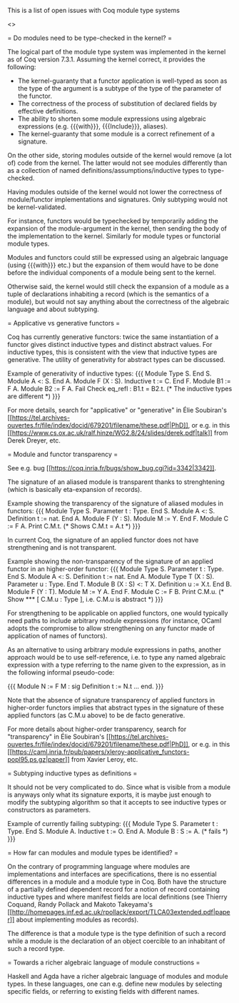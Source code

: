 This is a list of open issues with Coq module type systems

<<TableOfContents>>

= Do modules need to be type-checked in the kernel? =

The logical part of the module type system was implemented in the kernel as of Coq version 7.3.1. Assuming the kernel correct, it provides the following:
 * The kernel-guaranty that a functor application is well-typed as soon as the type of the argument is a subtype of the type of the parameter of the functor.
 * The correctness of the process of substitution of declared fields by effective definitions.
 * The ability to shorten some module expressions using algebraic expressions (e.g. {{{with}}}, {{{Include}}}, aliases).
 * The kernel-guaranty that some module is a correct refinement of a signature.

On the other side, storing modules outside of the kernel would remove (a lot of) code from the kernel. The latter would not see modules differently than as a collection of named definitions/assumptions/inductive types to type-checked.

Having modules outside of the kernel would not lower the correctness of module/functor implementations and signatures. Only subtyping would not be kernel-validated.

For instance, functors would be typechecked by temporarily adding the expansion of the module-argument in the kernel, then sending the body of the implementation to the kernel. Similarly for module types or functorial module types.

Modules and functors could still be expressed using an algebraic language (using {{{with}}} etc.) but the expansion of them would have to be done before the individual components of a module being sent to the kernel.

Otherwise said, the kernel would still check the expansion of a module as a tuple of declarations inhabiting a record (which is the semantics of a module), but would not say anything about the correctness of the algebraic language and about subtyping.

= Applicative vs generative functors =

Coq has currently generative functors: twice the same instantiation of a functor gives distinct inductive types and distinct abstract values. For inductive types, this is consistent with the view that inductive types are generative. The utility of generativity for abstract types can be discussed.

Example of generativity of inductive types:
{{{
Module Type S. End S.
Module A <: S. End A.
Module F (X : S). Inductive t := C. End F.
Module B1 := F A.
Module B2 := F A.
Fail Check eq_refl : B1.t = B2.t. (* The inductive types are different *)
}}}

For more details, search for "applicative" or "generative" in Élie Soubiran's [[https://tel.archives-ouvertes.fr/file/index/docid/679201/filename/these.pdf|PhD]], or e.g. in this [[https://www.cs.ox.ac.uk/ralf.hinze/WG2.8/24/slides/derek.pdf|talk]] from Derek Dreyer, etc.

= Module and functor transparency =

See e.g. bug [[https://coq.inria.fr/bugs/show_bug.cgi?id=3342|3342]].

The signature of an aliased module is transparent thanks to strenghtening (which is basically eta-expansion of records).

Example showing the transparency of the signature of aliased modules in functors:
{{{
Module Type S. Parameter t : Type. End S.
Module A <: S. Definition t := nat. End A.
Module F (Y : S). Module M := Y. End F.
Module C := F A.
Print C.M.t. (* Shows C.M.t = A.t *)
}}}

In current Coq, the signature of an applied functor does not have strengthening and is not transparent.

Example showing the non-transparency of the signature of an applied functor in an higher-order functor:
{{{
Module Type S. Parameter t : Type. End S.
Module A <: S. Definition t := nat. End A.
Module Type T (X : S). Parameter u : Type. End T.
Module B (X : S) <: T X. Definition u := X.t. End B.
Module F (Y : T). Module M := Y A. End F.
Module C := F B.
Print C.M.u. (* Show *** [ C.M.u : Type ], i.e. C.M.u is abstract *)
}}}

For strengthening to be applicable on applied functors, one would typically need paths to include arbitrary module expressions (for instance, OCaml adopts the compromise to allow strengthening on any functor made of application of names of functors).

As an alternative to using arbitrary module expressions in paths, another approach would be to use self-reference, i.e. to type any named algebraic expression with a type referring to the name given to the expression, as in the following informal pseudo-code:

{{{
Module N := F M : sig Definition t := N.t ... end.
}}}

Note that the absence of signature transparency of applied functors in higher-order functors implies that abstract types in the signature of these applied functors (as C.M.u above) to be de facto generative.

For more details about higher-order transparency, search for "transparency" in Élie Soubiran's [[https://tel.archives-ouvertes.fr/file/index/docid/679201/filename/these.pdf|PhD]], or e.g. in this [[https://caml.inria.fr/pub/papers/xleroy-applicative_functors-popl95.ps.gz|paper]] from Xavier Leroy, etc.

= Subtyping inductive types as definitions =

It should not be very complicated to do. Since what is visible from a module is anyways only what its signature exports, it is maybe just enough to modify the subtyping algorithm so that it accepts to see inductive types or constructors as parameters.

Example of currently failing subtyping:
{{{
Module Type S. Parameter t : Type. End S.
Module A. Inductive t := O. End A.
Module B : S := A. (* fails *)
}}}

= How far can modules and module types be identified? =

On the contrary of programming language where modules are implementations and interfaces are specifications, there is no essential differences in a module and a module type in Coq. Both have the structure of a partially defined dependent record for a notion of record containing inductive types and where manifest fields are local definitions (see Thierry Coquand, Randy Pollack and Makoto Takeyama's [[http://homepages.inf.ed.ac.uk/rpollack/export/TLCA03extended.pdf|paper]] about implementing modules as records).

The difference is that a module type is the type definition of such a record while a module is the declaration of an object coercible to an inhabitant of such a record type.

= Towards a richer algebraic language of module constructions =

Haskell and Agda have a richer algebraic language of modules and module types. In these languages, one can e.g. define new modules by selecting specific fields, or referring to existing fields with different names.
